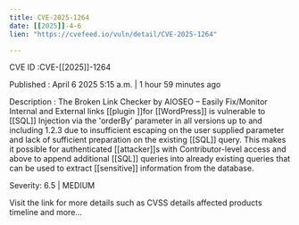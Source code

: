 ```yaml
---
title: CVE-2025-1264
date: [[2025]]-4-6
lien: "https://cvefeed.io/vuln/detail/CVE-2025-1264"

---
```


CVE ID :CVE-[[2025]]-1264

Published :  April 6
2025
5:15 a.m. | 1 hour
59 minutes ago

Description : The Broken Link Checker by AIOSEO – Easily Fix/Monitor Internal and External links [[plugin ]]for [[WordPress]] is vulnerable to [[SQL]] Injection via the 'orderBy' parameter in all versions up to
and including
1.2.3 due to insufficient escaping on the user supplied parameter and lack of sufficient preparation on the existing [[SQL]] query.  This makes it possible for authenticated [[attacker]]s
with Contributor-level access and above
to append additional [[SQL]] queries into already existing queries that can be used to extract [[sensitive]] information from the database.

Severity: 6.5 | MEDIUM

Visit the link for more details
such as CVSS details
affected products
timeline
and more...

